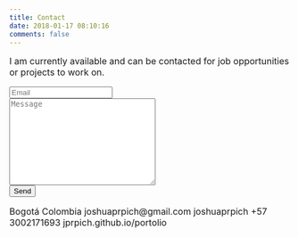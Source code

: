 ```yaml
---
title: Contact
date: 2018-01-17 08:10:16
comments: false
---
```


<style>
  .skills a {
    font-size: 34px;
  }

  .fa-envelope {
    font-size: 16px;
  }

  .skills p {
    font-size: 16px;
  }

</style>


<div class="row skills">
  <div class="col-sm-6 col-sm-offset-3">  
    <p>I am currently available and can be contacted for job opportunities or projects to work on.</p>
    <form action="https://getsimpleform.com/messages?form_api_token=41a10416ead66569b2471da7bbf9f07f" method="post"><div class="form-group"><input type='email' name='title' placeholder="Email" class="form-control" /></div><div class="form-group"><textarea name="message" cols="30" rows="10" placeholder="Message" class="form-control"></textarea></div><input type='submit' value='Send' class="btn btn-primary btn-lg btn-block" /></form>      
      <p>
        <i class="fa fa-thumb-tack" aria-hidden="true"></i>  Bogotá Colombia
        <i class="fa fa-envelope" aria-hidden="true"></i>  joshuaprpich@gmail.com
        <i class="fa fa-skype" aria-hidden="true"></i>  joshuaprpich
        <i class="fa fa-mobile" aria-hidden="true"></i>  +57 3002171693
        <i class="fa fa-globe" aria-hidden="true"></i>  jprpich.github.io/portolio    
       </p>
        <a href="https://github.com/jprpich" target="_blank"><i class="fa fa-github" aria-hidden="true"></i></a><a href="https://www.facebook.com/joshprpich"><i class="fa fa-facebook-official" aria-hidden="true"></i></a>
    </div> 
  </div>
  

</div>